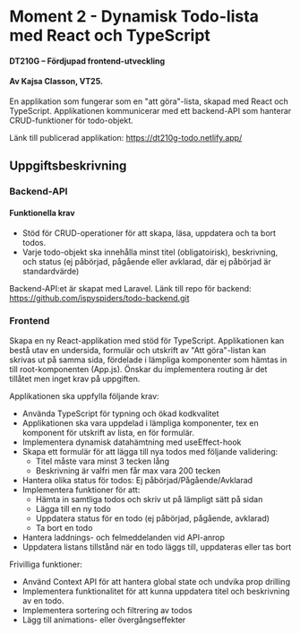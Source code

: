 # Moment 2 - Dynamisk Todo-lista med React och TypeScript
#### DT210G – Fördjupad frontend-utveckling
#### Av Kajsa Classon, VT25. 

En applikation som fungerar som en "att göra"-lista, skapad med React och TypeScript. Applikationen kommunicerar med ett backend-API som hanterar CRUD-funktioner för todo-objekt.

Länk till publicerad applikation: 
https://dt210g-todo.netlify.app/

## Uppgiftsbeskrivning
### Backend-API
#### Funktionella krav
* Stöd för CRUD-operationer för att skapa, läsa, uppdatera och ta bort todos.
* Varje todo-objekt ska innehålla minst titel (obligatoirisk), beskrivning, och status (ej påbörjad, pågående eller avklarad, där ej påbörjad är standardvärde)


Backend-API:et är skapat med Laravel. 
Länk till repo för backend: https://github.com/ispyspiders/todo-backend.git

### Frontend
Skapa en ny React-applikation med stöd för TypeScript. Applikationen kan bestå utav en undersida, formulär och utskrift av "Att göra"-listan kan skrivas ut på samma sida, fördelade i lämpliga komponenter som hämtas in till root-komponenten (App.js). Önskar du implementera routing är det tillåtet men inget krav på uppgiften.

Applikationen ska uppfylla följande krav:
* Använda TypeScript för typning och ökad kodkvalitet
* Applikationen ska vara uppdelad i lämpliga komponenter, tex en komponent för utskrift av lista, en för formulär.
* Implementera dynamisk datahämtning med useEffect-hook
* Skapa ett formulär för att lägga till nya todos med följande validering:
    * Titel måste vara minst 3 tecken lång
    * Beskrivning är valfri men får max vara 200 tecken
* Hantera olika status för todos: Ej påbörjad/Pågående/Avklarad
* Implementera funktioner för att:
    * Hämta in samtliga todos och skriv ut på lämpligt sätt på sidan
    * Lägga till en ny todo
    * Uppdatera status för en todo (ej påbörjad, pågående, avklarad)
    * Ta bort en todo
* Hantera laddnings- och felmeddelanden vid API-anrop
* Uppdatera listans tillstånd när en todo läggs till, uppdateras eller tas bort

Frivilliga funktioner:
* Använd Context API för att hantera global state och undvika prop drilling
* Implementera funktionalitet för att kunna uppdatera titel och beskrivning av en todo.
* Implementera sortering och filtrering av todos
* Lägg till animations- eller övergångseffekter